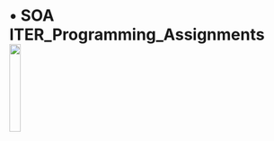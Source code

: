 # • SOA ITER_Programming_Assignments     <img src="https://user-images.githubusercontent.com/94290293/179746356-509d6a3c-7256-427d-8444-c008e4689da8.png" width="20%" height="20%">
